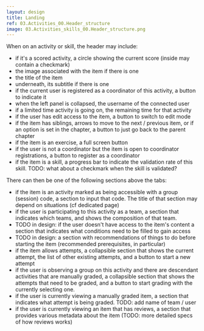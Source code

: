 ```yaml
---
layout: design
title: Landing
ref: 03.Activities_00.Header_structure
image: 03.Activities_skills_00.Header_structure.png
---
```


When on an activity or skill, the header may include:

- if it's a scored activity, a circle showing the current score (inside may contain a checkmark)
- the image associated with the item if there is one
- the title of the item
- underneath, its subtitle if there is one
- if the current user is registered as a coordinator of this activity, a button to indicate it
- when the left panel is collapsed, the username of the connected user
- if a limited time activity is going on, the remaining time for that activity
- if the user has edit access to the item, a button to switch to edit mode
- if the item has siblings, arrows to move to the next / previous item, or if an option is set in the chapter, a button to just go back to the parent chapter
- if the item is an exercise, a full screen button
- if the user is not a coordinator but the item is open to coordinator registrations, a button to register as a coordinator
- if the item is a skill, a progress bar to indicate the validation rate of this skill. TODO: what about a checkmark when the skill is validated?

There can then be one of the following sections above the tabs:

- if the item is an activity marked as being accessible with a group (session) code, a section to input that code. The title of that section may depend on situations (cf dedicated page)
- if the user is participating to this activity as a team, a section that indicates which teams, and shows the composition of that team.
- TODO in design: if the user doesn't have access to the item's content a section that indicates what conditions need to be filled to gain access
- TODO in design: a section with recommendations of things to do before starting the item (recommended prerequisites, in particular)
- if the item allows attempts, a collapsible section that shows the current attempt, the list of other existing attempts, and a button to start a new attempt
- if the user is observing a group on this activity and there are descendant activities that are manually graded, a collapsible section that shows the attempts that need to be graded, and a button to start grading with the currently selecting one.
- if the user is currently viewing a manually graded item, a section that indicates what attempt is being graded. TODO: add name of team / user
- if the user is currently viewing an item that has reviews, a section that provides various metadata about the item (TODO: more detailed specs of how reviews works)

